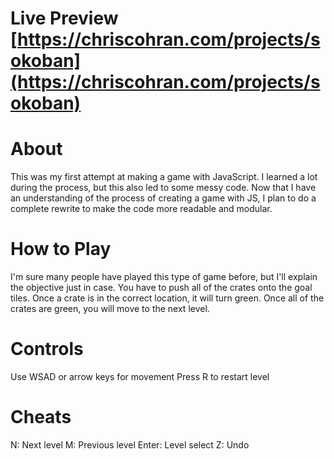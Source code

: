 # Live Preview [https://chriscohran.com/projects/sokoban](https://chriscohran.com/projects/sokoban)

# About
This was my first attempt at making a game with JavaScript. I learned a lot during the process, but this also led to some messy code. Now that I have an understanding of the process of creating a game with JS, I plan to do a complete rewrite to make the code more readable and modular.

# How to Play
I'm sure many people have played this type of game before, but I'll explain the objective just in case. You have to push all of the crates onto the goal tiles. Once a crate is in the correct location, it will turn green. Once all of the crates are green, you will move to the next level.

# Controls
Use WSAD or arrow keys for movement
Press R to restart level

# Cheats
N: Next level
M: Previous level
Enter: Level select
Z: Undo